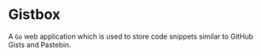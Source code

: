 # Gistbox

A `Go` web application which is used to store code snippets similar to GitHub Gists and Pastebin.
